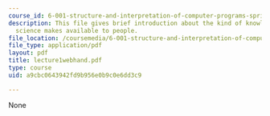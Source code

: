 ```yaml
---
course_id: 6-001-structure-and-interpretation-of-computer-programs-spring-2005
description: This file gives brief introduction about the kind of knowledge that computer
  science makes available to people.
file_location: /coursemedia/6-001-structure-and-interpretation-of-computer-programs-spring-2005/a9cbc0643942fd9b956e0b9c0e6dd3c9_lecture1webhand.pdf
file_type: application/pdf
layout: pdf
title: lecture1webhand.pdf
type: course
uid: a9cbc0643942fd9b956e0b9c0e6dd3c9

---
```

None